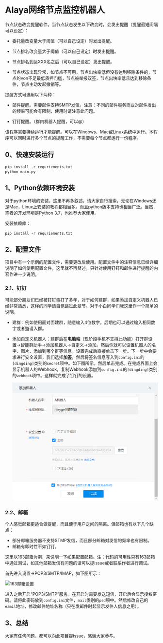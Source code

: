 # Alaya网络节点监控机器人

节点状态改变提醒软件。当节点状态发生以下改变时，会发出提醒（提醒最短间隔可以设定）：

 - 委托量改变量大于阈值（可以自己设定）时发出提醒。

 - 节点排名改变量大于阈值（可以自己设定）时发出提醒。
   
 - 节点排名到达XXX名之后（可以自己设定）发出提醒。
   
 - 节点状态出现异常，如节点不可用，节点出块率低但没有达到移除条件的，节点的von不足最低质押门槛，节点被举报双签，节点出块率低且达到移除条件，节点主动发起撤销等。

提醒方式可选用以下两种：

 - 邮件提醒。需要邮件支持SMTP发信。注意：不同的邮件服务商业对邮件发出的频率可能会有限制，使用时请注意此问题。
   
 - 钉钉提醒。（群内机器人提醒，可以@）

该程序需要持续运行才能提醒。可以在Windows、Mac或Linux系统中运行。本程序可以同时进行多个节点的提醒工作，不需要每个节点都运行一份程序。

## 0、快速安装运行

```shell
pip install -r requriements.txt
python main.py
```

## 1、Python依赖环境安装

对于python环境的安装，这里不再多叙述，请大家自行搜索，无论在Windows还是Mac，Linux上安装的教程都相当多。而且python版本支持也相当广泛。当然，笔者的开发环境是Python 3.7，也推荐大家使用。

安装依赖库：

`pip install -r requriements.txt `

## 2、配置文件

项目中有一个示例的配置文件，需要更改后使用。配置文件中的注释信息已经详细说明了如何使用配置文件，这里就不再赘述。只针对使用钉钉和邮件进行提醒的内容作进一步说明。

### 2.1、钉钉

可能部分朋友们已经被钉钉毒打了多年，对于如何建群，如果添加自定义机器人已经非常熟悉，这样的同学请自觉跳过此章节。对于小白同学们我这里作一个简单的说明。

 - 建群：例如使用面对面建群，随意输入4位数字。后期也可以通过输入相同数字或者邀请入群。

 - 添加自定义机器人：建群后在**电脑端**（现阶段手机不支持此功能）打开群设置->智能群助手->添加机器人->自定义->添加。然后你就可以设置机器人的名字、图片、添加到哪个群等信息。设置完成后直接单击下一步。下一步中会要求进行安全设置，我们选择**加签**，然后将签名信息写入到`config.ini`的`[dingding]`类别的`secret`项中。如下图所示。然后单击完成。在完成界面上会显示机器人的Webhook，复制Webhook添加到`config.ini`的`[dingding]`类别的`webhook`项中。这样就完成了钉钉的设置。
   
   ![add-dingding-bot](static\add-dingding-bot.png)

### 2.2、邮箱

个人感觉邮箱更适合做提醒，而且便于用户之间的隔离。但邮箱也有以下几个缺点：

- 部分邮箱服务器不支持STMP发信，而且部分邮箱对发信的频率也有限制。
- 邮箱有即时性不如钉钉。

这里以163邮箱为例，来说明一下如果配置邮箱。注：代码的可用性只有163邮箱中通过测试，如其他邮箱发信有问题的话可以提issue或者联系作者进行调试。

首先进入设置->POP3/SMTP/IMAP，如下图所示：

![163邮箱设置](D:\git\alanode-bot\static\enter-mail-setting.png)

进入之后开启“POP3/SMTP”服务。在开启时需要发送短信，开启后会显示授权密码。请将此密码放到`config.ini`文件，`mail`类别的`psd`项中。然后修改自己的`eamil`地址，修改邮件地址名称（只在发邮件时起显示发件人信息之用）。

## 3、总结

大家有任何问题，都可以向此项目提issue，感谢大家参与。



